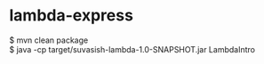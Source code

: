 # lambda-express
$ mvn clean package <br />
$ java -cp target/suvasish-lambda-1.0-SNAPSHOT.jar LambdaIntro


